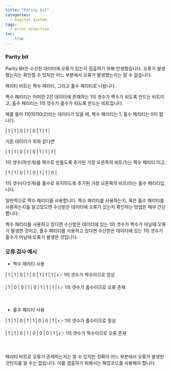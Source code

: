 ```yaml
---
title: "Parity bit"
categories:
  - Digital system
tags:
  - error detection
toc:
    true
---
```

<style>
td:nth-child(8) { background: #b03f5a; }
</style>

### Parity bit
Parity Bit은 수신한 데이터에 오류가 있는지 검출하기 위해 탄생했습니다. 오류가 발생했는지는 확인할 수 있지만 어느 부분에서 오류가 발생했는지는 알 수
없습니다.

패리티 비트는 짝수 패리티, 그리고 홀수 패리티로 나뉩니다.

짝수 패리티는 어떠한 2진 데이터에 존재하는 1의 갯수가 짝수가 되도록 만드는 비트이고, 홀수 패리티는 1의 갯수가 홀수가 되도록 만드는 비트입니다.

예를 들어 11010110(2)라는 데이터가 있을 때, 짝수 패리티는 1, 홀수 패리티는 0이 됩니다.


| 1 | 1 | 0 | 1 | 0 | 1 | 1 |

기존 데이터가 위와 같다면

| 1 | 1 | 0 | 1 | 0 | 1 | 1 | 1 |

1의 갯수(여섯개)를 짝수로 만들도록 추가된 가장 오른쪽의 비트(1)는 짝수 패리티 이고,

| 1 | 1 | 0 | 1 | 0 | 1 | 1 | 0 |

1의 갯수(다섯개)를 홀수로 유지하도록 추가된 가장 오른쪽의 비트(0)는 홀수 패리티입니다.

일반적으로 짝수 패리티를 사용합니다.
짝수 패리티를 사용하는지, 혹은 홀수 패리티를 사용하는지를 알고있으면 수신받은 데이터에 오류가 있는지 확인하는 방법은 매우 간단합니다.

짝수 패리티를 사용하고 있다면 수신받은 데이터에 있는 1의 갯수가 짝수가 아닐때 오류가 발생한 것이고,
홀수 패리티를 사용하고 있다면 수신받은 데이터에 있는 1의 갯수가 홀수가 아닐때 오류가 발생한 것입니다.



### 오류 검사 예시

- 짝수 패리티 사용

| 1 | 1 | 0 | 1 | 0 | 1 | 1 | 1 | 👉 1의 갯수가 짝수이므로 정상

| 1 | 0 | 0 | 1 | 0 | 1 | 1 | 1 | 👉 1의 갯수가 홀수이므로 오류 존재

<br>

- 홀수 패리티 사용

| 1 | 1 | 0 | 1 | 1 | 0 | 0 | 1 | 👉 1의 갯수가 홀수이므로 정상

| 1 | 1 | 0 | 1 | 0 | 0 | 0 | 1 | 👉 1의 갯수가 짝수이므로 오류 존재

<br>
<br>
패리티 비트로 오류가 존재하는지는 알 수 있지만 정확이 어느 부분에서 오류가 발생한 것인지를 알 수는 없습니다.
이를 검출하기 위해서는 해밍코드를 사용해야 합니다.